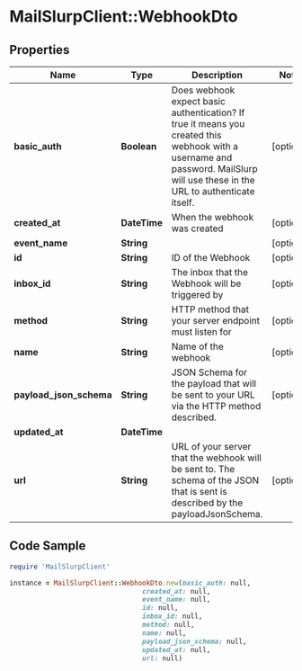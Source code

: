 # MailSlurpClient::WebhookDto

## Properties

Name | Type | Description | Notes
------------ | ------------- | ------------- | -------------
**basic_auth** | **Boolean** | Does webhook expect basic authentication? If true it means you created this webhook with a username and password. MailSlurp will use these in the URL to authenticate itself. | [optional] 
**created_at** | **DateTime** | When the webhook was created | [optional] 
**event_name** | **String** |  | [optional] 
**id** | **String** | ID of the Webhook | [optional] 
**inbox_id** | **String** | The inbox that the Webhook will be triggered by | [optional] 
**method** | **String** | HTTP method that your server endpoint must listen for | [optional] 
**name** | **String** | Name of the webhook | [optional] 
**payload_json_schema** | **String** | JSON Schema for the payload that will be sent to your URL via the HTTP method described. | [optional] 
**updated_at** | **DateTime** |  | 
**url** | **String** | URL of your server that the webhook will be sent to. The schema of the JSON that is sent is described by the payloadJsonSchema. | [optional] 

## Code Sample

```ruby
require 'MailSlurpClient'

instance = MailSlurpClient::WebhookDto.new(basic_auth: null,
                                 created_at: null,
                                 event_name: null,
                                 id: null,
                                 inbox_id: null,
                                 method: null,
                                 name: null,
                                 payload_json_schema: null,
                                 updated_at: null,
                                 url: null)
```


